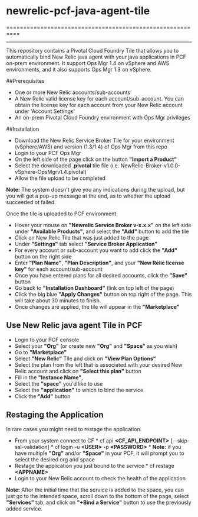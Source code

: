 # newrelic-pcf-java-agent-tile
==========================================================
- - -

This repository contains a Pivotal Cloud Foundry Tile that allows you to automatically bind New Relic java agent with your java applications in PCF on-prem environment. It support Ops Mgr 1.4 on vSphere and AWS environments, and it also supports Ops Mgr 1.3 on vSphere.


##Prerequisites

*    One or more New Relic accounts/sub-accounts
*    A New Relic valid license key for each account/sub-account. You can obtain the license key for each account from your New Relic account under 'Account Settings'
*    An on-prem Pivotal Cloud Foundry environment with Ops Mgr privileges


##Installation

*    Download the New Relic Service Broker Tile for your environment (vSphere/AWS) and version (1.3/1.4) of Ops Mgr from this repo
*    Login to your PCF Ops Mgr 
*    On the left side of the page click on the button **"Import a Product"**
*    Select the downloaded **.pivotal** tile file (i.e. NewRelic-Broker-v1.0.0-vSphere-OpsMgrv1.4.pivotal)
*    Allow the file upload to be completed

**Note:** The system doesn't give you any indications during the upload, but you will get a pop-up message at the end, as to whether the upload succeeded ot failed.


Once the tile is uploaded to PCF environment:

*    Hover your mouse on **"Newrelic Service Broker v-x.x.x"** on the left side under **"Available Products"**, and select the **"Add"** button to add the tile
*    Click on New Relic Tile that was just added to the page
*    Under **"Settings"** tab select **"Service Broker Application"**
*    For every account or sub-account you want to add click the **"Add"** button on the right side
*    Enter **"Plan Name"**, **"Plan Description"**, and your **"New Relic license key"** for each account/sub-account
*    Once you have entered plans for all desired accounts, click the **"Save"** button
*    Go back to **"Installation Dashboard"** (link on top left of the page)
*    Click the big blue **"Apply Changes"** button on top right of the page. This will take about 30 minutes to finish.
*    Once changes are applied, the tile will appear in the **"Marketplace"**


## Use New Relic java agent Tile in PCF

*    Login to your PCF console
*    Select your **"Org"** (or create new **"Org"** and **"Space"** as you wish)
*    Go to **"Marketplace"**
*    Select **"New Relic"** Tile and click on **"View Plan Options"**
*    Select the plan from the left that is associated with your desired New Relic account and click on **"Select this plan"** button
*    Fill in the **"Instance Name"**, 
*    Select the **"space"** you'd like to use
*    Select the **"application"** to which to bind the service
*    Click the **"Add"** button

## Restaging the Application
In rare cases you might need to restage the application.
*    From your system connect to CF
    *    cf api **\<CF_API_ENDPOINT\>** [--skip-ssl-validation]
    *    cf login -u **\<USER\>** -p **\<PASSWORD\>**
    *    **Note:** if you have multiple **"Org"** and/or **"Space"** in your PCF, it will prompt you to select the desired org and space
*    Restage the application you just bound to the service
    *    cf restage **\<APPNAME\>**
*    Login to your New Relic account to check the health of the application


**Note:** After the initial time that the service is added to the space, you can just go to the intended space, scroll down to the bottom of the page, select **"Services"** tab, and click on **"+Bind a Service"** button to use the previously added service.


